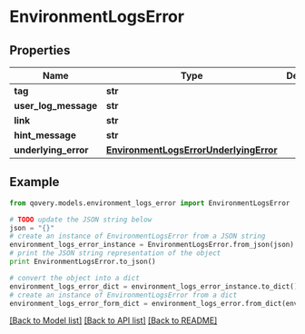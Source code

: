 # EnvironmentLogsError


## Properties
Name | Type | Description | Notes
------------ | ------------- | ------------- | -------------
**tag** | **str** |  | [optional] 
**user_log_message** | **str** |  | [optional] 
**link** | **str** |  | [optional] 
**hint_message** | **str** |  | [optional] 
**underlying_error** | [**EnvironmentLogsErrorUnderlyingError**](EnvironmentLogsErrorUnderlyingError.md) |  | [optional] 

## Example

```python
from qovery.models.environment_logs_error import EnvironmentLogsError

# TODO update the JSON string below
json = "{}"
# create an instance of EnvironmentLogsError from a JSON string
environment_logs_error_instance = EnvironmentLogsError.from_json(json)
# print the JSON string representation of the object
print EnvironmentLogsError.to_json()

# convert the object into a dict
environment_logs_error_dict = environment_logs_error_instance.to_dict()
# create an instance of EnvironmentLogsError from a dict
environment_logs_error_form_dict = environment_logs_error.from_dict(environment_logs_error_dict)
```
[[Back to Model list]](../README.md#documentation-for-models) [[Back to API list]](../README.md#documentation-for-api-endpoints) [[Back to README]](../README.md)


